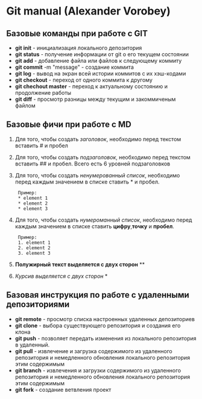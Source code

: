 # Git manual (Alexander Vorobey)

## Базовые команды при работе с GIT 

* **git init** - инициализация локального депозитория
* **git status** - получение информации от git о его текущем состоянии
* **git add** - добавление файла или файлов к следующему коммиту
* **git commit** -m "message" - создание коммита
* **git log** - вывод на экран всей истории коммитов с их хэш-кодами
* **git checkout** - переход от одного коммита к другому
* **git chechout master** - переход к актуальному состоянию и продолжение работы
* **git diff** - просмотр разницы между текущим и закоммиченым файлом

## Базовые фичи при работе с MD
1. Для того, чтобы создать *заголовок*, необходимо перед текстом вставить # и пробел
2. Для того, чтобы создать *подзаголовок*, необходимо перед текстом вставить ## и пробел. Всего есть 6 уровней подзаголовков
3. Для того, чтобы создать *ненумерованный список*, необходимо перед каждым значением в списке ставить * и пробел.

        Пример:
        * element 1
        * element 2
        * element 3

4. Для того, чтобы создать *нумероманный список*, необходимо перед каждым значением в списке ставить **цифру**,**точку** и **пробел**.

        Пример:
        1. element 1
        2. element 2
        3. element 3



5. **Полужирный текст выделяется с двух сторон** **
6. *Курсив выделяется c двух сторон* *

## Базовая инструкция по работе с удаленными депозиториями

* **git remote** - просмотр списка настроенных удаленных депозиториев
* **git clone** - выбора существующего репозитория и создания его клона
* **git push** - позволяет передать изменения из локального репозитория в удаленный.
* **git pull** - извлечение и загрузка содержимого из удаленного репозитория и немедленного обновления локального репозитория этим содержимым
* **git branch** - извлечения и загрузки содержимого из удаленного репозитория и немедленного обновления локального репозитория этим содержимым
* **git fork** - создание ветвления проект